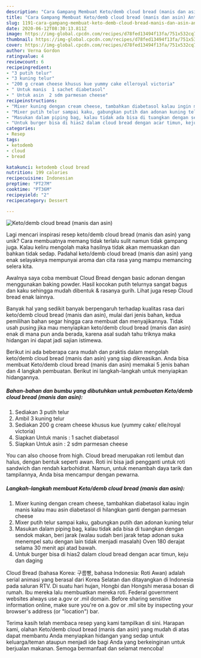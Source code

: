 ```yaml
---
description: "Cara Gampang Membuat Keto/demb cloud bread (manis dan asin) Anti Gagal"
title: "Cara Gampang Membuat Keto/demb cloud bread (manis dan asin) Anti Gagal"
slug: 1191-cara-gampang-membuat-keto-demb-cloud-bread-manis-dan-asin-anti-gagal
date: 2020-06-12T08:30:13.811Z
image: https://img-global.cpcdn.com/recipes/d78fed13494f13fa/751x532cq70/ketodemb-cloud-bread-manis-dan-asin-foto-resep-utama.jpg
thumbnail: https://img-global.cpcdn.com/recipes/d78fed13494f13fa/751x532cq70/ketodemb-cloud-bread-manis-dan-asin-foto-resep-utama.jpg
cover: https://img-global.cpcdn.com/recipes/d78fed13494f13fa/751x532cq70/ketodemb-cloud-bread-manis-dan-asin-foto-resep-utama.jpg
author: Verna Gordon
ratingvalue: 4
reviewcount: 6
recipeingredient:
- "3 putih telur"
- "3 kuning telur"
- "200 g cream cheese khusus kue yummy cake elleroyal victoria"
- " Untuk manis  1 sachet diabetasol"
- " Untuk asin  2 sdm parmesan cheese"
recipeinstructions:
- "Mixer kuning dengan cream cheese, tambahkan diabetasol kalau ingin manis kalau mau asin diabetasol di hilangkan ganti dengan parmesan cheese"
- "Mixer putih telur sampai kaku, gabungkan putih dan adonan kuning telur"
- "Masukan dalam piping bag, kalau tidak ada bisa di tuangkan dengan sendok makan, beri jarak (walau sudah beri jarak tetap adonan suka menempel satu dengan lain tidak menjadi masalah) Oven 180 derajat selama 30 menit api atad bawah."
- "Untuk burger bisa di hias2 dalam cloud bread dengan acar timun, keju dan daging"
categories:
- Resep
tags:
- ketodemb
- cloud
- bread

katakunci: ketodemb cloud bread 
nutrition: 199 calories
recipecuisine: Indonesian
preptime: "PT27M"
cooktime: "PT36M"
recipeyield: "2"
recipecategory: Dessert

---
```



![Keto/demb cloud bread (manis dan asin)](https://img-global.cpcdn.com/recipes/d78fed13494f13fa/751x532cq70/ketodemb-cloud-bread-manis-dan-asin-foto-resep-utama.jpg)

Lagi mencari inspirasi resep keto/demb cloud bread (manis dan asin) yang unik? Cara membuatnya memang tidak terlalu sulit namun tidak gampang juga. Kalau keliru mengolah maka hasilnya tidak akan memuaskan dan bahkan tidak sedap. Padahal keto/demb cloud bread (manis dan asin) yang enak selayaknya mempunyai aroma dan cita rasa yang mampu memancing selera kita.

Awalnya saya coba membuat Cloud Bread dengan basic adonan dengan menggunakan baking powder. Hasil kocokan putih telurnya sangat bagus dan kaku sehingga mudah dibentuk &amp; rasanya gurih. Lihat juga resep Cloud bread enak lainnya.

Banyak hal yang sedikit banyak berpengaruh terhadap kualitas rasa dari keto/demb cloud bread (manis dan asin), mulai dari jenis bahan, kedua pemilihan bahan segar hingga cara membuat dan menyajikannya. Tidak usah pusing jika mau menyiapkan keto/demb cloud bread (manis dan asin) enak di mana pun anda berada, karena asal sudah tahu triknya maka hidangan ini dapat jadi sajian istimewa.


Berikut ini ada beberapa cara mudah dan praktis dalam mengolah keto/demb cloud bread (manis dan asin) yang siap dikreasikan. Anda bisa membuat Keto/demb cloud bread (manis dan asin) memakai 5 jenis bahan dan 4 langkah pembuatan. Berikut ini langkah-langkah untuk menyiapkan hidangannya.

<!--inarticleads1-->

##### Bahan-bahan dan bumbu yang dibutuhkan untuk pembuatan Keto/demb cloud bread (manis dan asin):

1. Sediakan 3 putih telur
1. Ambil 3 kuning telur
1. Sediakan 200 g cream cheese khusus kue (yummy cake/ elle/royal victoria)
1. Siapkan  Untuk manis : 1 sachet diabetasol
1. Siapkan  Untuk asin : 2 sdm parmesan cheese


You can also choose from high. Cloud bread merupakan roti lembut dan halus, dengan bentuk seperti awan. Roti ini bisa jadi pengganti untuk roti sandwich dan rendah karbohidrat. Namun, untuk menambah daya tarik dan tampilannya, Anda bisa mencampur dengan pewarna. 

<!--inarticleads2-->

##### Langkah-langkah membuat Keto/demb cloud bread (manis dan asin):

1. Mixer kuning dengan cream cheese, tambahkan diabetasol kalau ingin manis kalau mau asin diabetasol di hilangkan ganti dengan parmesan cheese
1. Mixer putih telur sampai kaku, gabungkan putih dan adonan kuning telur
1. Masukan dalam piping bag, kalau tidak ada bisa di tuangkan dengan sendok makan, beri jarak (walau sudah beri jarak tetap adonan suka menempel satu dengan lain tidak menjadi masalah) Oven 180 derajat selama 30 menit api atad bawah.
1. Untuk burger bisa di hias2 dalam cloud bread dengan acar timun, keju dan daging


Cloud Bread (bahasa Korea: 구름빵, bahasa Indonesia: Roti Awan) adalah serial animasi yang berasal dari Korea Selatan dan ditayangkan di Indonesia pada saluran RTV. Di suatu hari hujan, Hongbi dan Hongshi merasa bosan di rumah. Ibu mereka lalu membuatkan mereka roti. Federal government websites always use a.gov or .mil domain. Before sharing sensitive information online, make sure you&#39;re on a.gov or .mil site by inspecting your browser&#39;s address (or &#34;location&#34;) bar. 

Terima kasih telah membaca resep yang kami tampilkan di sini. Harapan kami, olahan Keto/demb cloud bread (manis dan asin) yang mudah di atas dapat membantu Anda menyiapkan hidangan yang sedap untuk keluarga/teman ataupun menjadi ide bagi Anda yang berkeinginan untuk berjualan makanan. Semoga bermanfaat dan selamat mencoba!
